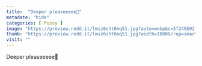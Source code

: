 ```yaml
---
title:  "Deeper pleaseeeee🤤"
metadate: "hide"
categories: [ Pussy ]
image: "https://preview.redd.it/lmsz6sht6mq51.jpg?auto=webp&s=3f249b92fbcd2384d7c59fc9243dffddf1ac0b8c"
thumb: "https://preview.redd.it/lmsz6sht6mq51.jpg?width=1080&crop=smart&auto=webp&s=e1dc63d7097813805fd28964d4423df5fb1f8ca0"
visit: ""
---
```

Deeper pleaseeeee🤤
